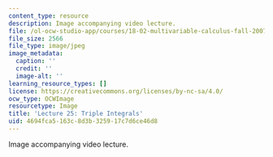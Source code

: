 ```yaml
---
content_type: resource
description: Image accompanying video lecture.
file: /ol-ocw-studio-app/courses/18-02-multivariable-calculus-fall-2007/4694fca5163c8d3b325917c7d6ce46d8_25.jpg
file_size: 2566
file_type: image/jpeg
image_metadata:
  caption: ''
  credit: ''
  image-alt: ''
learning_resource_types: []
license: https://creativecommons.org/licenses/by-nc-sa/4.0/
ocw_type: OCWImage
resourcetype: Image
title: 'Lecture 25: Triple Integrals'
uid: 4694fca5-163c-8d3b-3259-17c7d6ce46d8
---
```

Image accompanying video lecture.